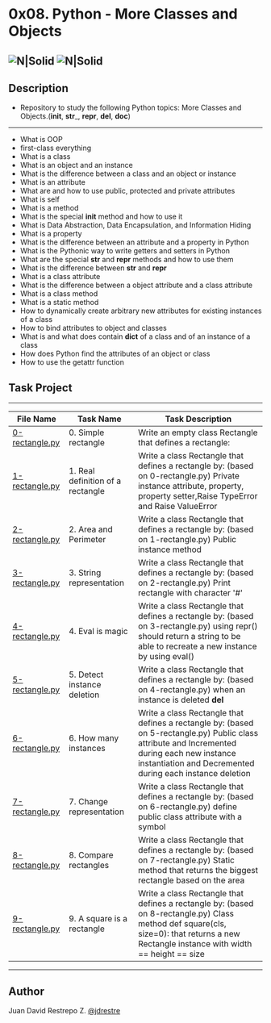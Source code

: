 # 0x08. Python - More Classes and Objects

![N|Solid](https://www.holbertonschool.com/holberton-logo.png) ![N|Solid](https://intranet.hbtn.io/assets/holberton-logo-coral-27055cb2f875eb10bf3b3942e52a24581bc0667695bdc856d4f08b469b678000.png)
---

## Description
- Repository to study the following Python topics: More Classes and Objects.(____init____, __str___, __repr__, __del__, __doc__)
---
- What is OOP
- first-class everything
- What is a class
- What is an object and an instance
- What is the difference between a class and an object or instance
- What is an attribute
- What are and how to use public, protected and private attributes
- What is self
- What is a method
- What is the special __init__ method and how to use it
- What is Data Abstraction, Data Encapsulation, and Information Hiding
- What is a property
- What is the difference between an attribute and a property in Python
- What is the Pythonic way to write getters and setters in Python
- What are the special __str__ and __repr__ methods and how to use them
- What is the difference between __str__ and __repr__
- What is a class attribute
- What is the difference between a object attribute and a class attribute
- What is a class method
- What is a static method
- How to dynamically create arbitrary new attributes for existing instances of a class
- How to bind attributes to object and classes
- What is and what does contain __dict__ of a class and of an instance of a class
- How does Python find the attributes of an object or class
- How to use the getattr function

## Task Project
---
File Name|Task Name|Task Description
---|---|---
[0-rectangle.py](https://github.com/jdrestre/holbertonschool-higher_level_programming/blob/master/0x08-python-more_classes/0-rectangle.py)|0. Simple rectangle|Write an empty class Rectangle that defines a rectangle:
[1-rectangle.py](https://github.com/jdrestre/holbertonschool-higher_level_programming/blob/master/0x08-python-more_classes/1-rectangle.py)|1. Real definition of a rectangle|Write a class Rectangle that defines a rectangle by: (based on 0-rectangle.py) Private instance attribute, property, property setter,Raise TypeError and Raise ValueError
[2-rectangle.py](https://github.com/jdrestre/holbertonschool-higher_level_programming/blob/master/0x08-python-more_classes/2-rectangle.py)|2. Area and Perimeter|Write a class Rectangle that defines a rectangle by: (based on 1-rectangle.py) Public instance method
[3-rectangle.py](https://github.com/jdrestre/holbertonschool-higher_level_programming/blob/master/0x08-python-more_classes/3-rectangle.py)|3. String representation|Write a class Rectangle that defines a rectangle by: (based on 2-rectangle.py) Print rectangle with character '#'
[4-rectangle.py](https://github.com/jdrestre/holbertonschool-higher_level_programming/blob/master/0x08-python-more_classes/4-rectangle.py)|4. Eval is magic|Write a class Rectangle that defines a rectangle by: (based on 3-rectangle.py) using repr() should return a string to be able to recreate a new instance by using eval()
[5-rectangle.py](https://github.com/jdrestre/holbertonschool-higher_level_programming/blob/master/0x08-python-more_classes/5-rectangle.py)|5. Detect instance deletion|Write a class Rectangle that defines a rectangle by: (based on 4-rectangle.py) when an instance is deleted __del__
[6-rectangle.py](https://github.com/jdrestre/holbertonschool-higher_level_programming/blob/master/0x08-python-more_classes/6-rectangle.py)|6. How many instances|Write a class Rectangle that defines a rectangle by: (based on 5-rectangle.py) Public class attribute and Incremented during each new instance instantiation and Decremented during each instance deletion
[7-rectangle.py](https://github.com/jdrestre/holbertonschool-higher_level_programming/blob/master/0x08-python-more_classes/7-rectangle.py)|7. Change representation|Write a class Rectangle that defines a rectangle by: (based on 6-rectangle.py) define public class attribute with a symbol
[8-rectangle.py](https://github.com/jdrestre/holbertonschool-higher_level_programming/blob/master/0x08-python-more_classes/8-rectangle.py)|8. Compare rectangles|Write a class Rectangle that defines a rectangle by: (based on 7-rectangle.py) Static method that returns the biggest rectangle based on the area
[9-rectangle.py](https://github.com/jdrestre/holbertonschool-higher_level_programming/blob/master/0x08-python-more_classes/9-rectangle.py)|9. A square is a rectangle|Write a class Rectangle that defines a rectangle by: (based on 8-rectangle.py) Class method def square(cls, size=0): that returns a new Rectangle instance with width == height == size

---
## Author

Juan David Restrepo Z. [@jdrestre](https://twitter.com/jdrestre)